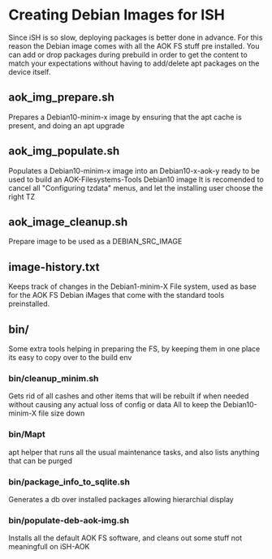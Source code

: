 # Creating Debian Images for ISH

Since iSH is so slow, deploying packages is better done in advance.
For this reason the Debian image comes with all the AOK FS stuff
pre installed. You can add or drop packages during prebuild in order to
get the content to match your expectations without having to add/delete
apt packages on the device itself.

## aok_img_prepare.sh

Prepares a Debian10-minim-x image by ensuring that the apt cache is
present, and doing an apt upgrade

## aok_img_populate.sh

Populates a Debian10-minim-x image into an Debian10-x-aok-y ready to
be used to build an AOK-Filesystems-Tools Debian10 image
It is recomended to cancel all "Configuring tzdata" menus, and let
the installing user choose the right TZ

## aok_image_cleanup.sh

Prepare image to be used as a DEBIAN_SRC_IMAGE

## image-history.txt

Keeps track of changes in the Debian1-minim-X File system, used as
base for the AOK FS Debian iMages that come with the standard tools
preinstalled.

## bin/

Some extra tools helping in preparing the FS, by keeping them in
one place its easy to copy over to the build env

### bin/cleanup_minim.sh

Gets rid of all cashes and other items that will be rebuilt if
when needed without causing any actual loss of config or data
All to keep the Debian10-minim-X file size down

### bin/Mapt

apt helper that runs all the usual maintenance tasks, and also
lists anything that can be purged

### bin/package_info_to_sqlite.sh

Generates a db over installed packages allowing hierarchial display

### bin/populate-deb-aok-img.sh

Installs all the default AOK FS software, and cleans out some
stuff not meaningfull on iSH-AOK
